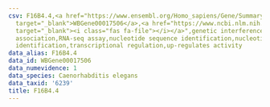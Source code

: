 ```yaml
---
csv: F16B4.4,<a href="https://www.ensembl.org/Homo_sapiens/Gene/Summary?db=core;g=WBGene00017506"
  target="_blank">WBGene00017506</a>,<a href="https://www.ncbi.nlm.nih.gov/pubmed/27496166"
  target="_blank"><i class="fas fa-file"></i></a>",genetic interference,functional
  association,RNA-seq assay,nucleotide sequence identification,nucleotide sequence
  identification,transcriptional regulation,up-regulates activity
data_alias: F16B4.4
data_id: WBGene00017506
data_numevidence: 1
data_species: Caenorhabditis elegans
data_taxid: '6239'
title: F16B4.4
---
```

